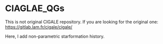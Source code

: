 # CIAGLAE_QGs
This is not original CIGALE repository. If you are looking for the original one: https://gitlab.lam.fr/cigale/cigale/


Here, I add non-parametric starformation history.
